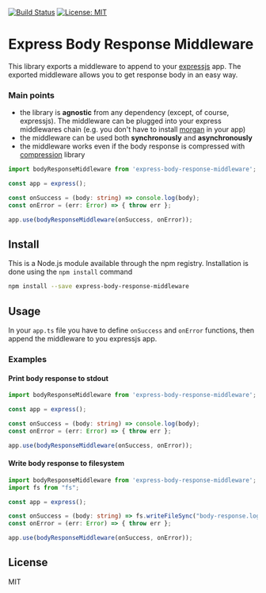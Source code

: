 [![Build Status](https://app.travis-ci.com/edoardomistretta/express-body-response-middleware.svg?token=VSCxk92ZQeMCCgpCbqvb&branch=master)](https://app.travis-ci.com/edoardomistretta/express-body-response-middleware)
[![License: MIT](https://img.shields.io/badge/License-MIT-brightgreen.svg)](https://opensource.org/licenses/MIT)


# Express Body Response Middleware
This library exports a middleware to append to your [expressjs](https://www.npmjs.com/package/express) app.
The exported middleware allows you to get response body in an easy way.

### Main points
- the library is **agnostic** from any dependency (except, of course, expressjs). The middleware can be plugged into your express middlewares chain (e.g. you don't have to install [morgan](https://www.npmjs.com/package/morgan) in your app)
- the middleware can be used both **synchronously** and **asynchronously**
- the middleware works even if the body response is compressed with [compression](https://www.npmjs.com/package/compression) library

```typescript
import bodyResponseMiddleware from 'express-body-response-middleware';

const app = express();

const onSuccess = (body: string) => console.log(body);
const onError = (err: Error) => { throw err };

app.use(bodyResponseMiddleware(onSuccess, onError));
```

## Install
This is a Node.js module available through the npm registry. Installation is done using the `npm install` command
```sh
npm install --save express-body-response-middleware
```

## Usage
In your `app.ts` file you have to define `onSuccess` and `onError` functions, then append the middleware to you expressjs app.

### Examples
#### Print body response to stdout 
```typescript
import bodyResponseMiddleware from 'express-body-response-middleware';

const app = express();

const onSuccess = (body: string) => console.log(body);
const onError = (err: Error) => { throw err };

app.use(bodyResponseMiddleware(onSuccess, onError));
```
#### Write body response to filesystem 
```typescript
import bodyResponseMiddleware from 'express-body-response-middleware';
import fs from "fs";

const app = express();

const onSuccess = (body: string) => fs.writeFileSync("body-response.log", body);
const onError = (err: Error) => { throw err };

app.use(bodyResponseMiddleware(onSuccess, onError));
```
## License
MIT
